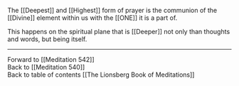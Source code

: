 The [[Deepest]] and [[Highest]] form of prayer is the communion of the [[Divine]] element within us with the [[ONE]] it is a part of.  

This happens on the spiritual plane that is [[Deeper]] not only than thoughts and words, but being itself. 

___

Forward to [[Meditation 542]]  
Back to [[Meditation 540]]  
Back to table of contents [[The Lionsberg Book of Meditations]]  